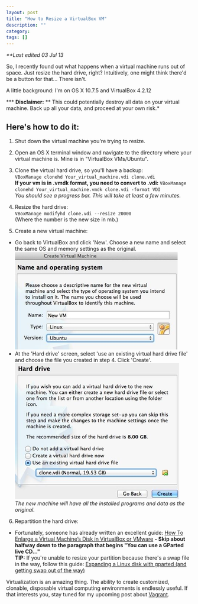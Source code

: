 ```yaml
---
layout: post
title: "How to Resize a VirtualBox VM"
description: ""
category: 
tags: []
---
```

_**Last edited 03 Jul 13_

So, I recently found out what happens when a virtual machine
runs out of space. Just resize the hard drive, right? Intuitively, one might
think there'd be a button for that... There isn't.   

A little background: I'm on OS X 10.7.5 and VirtualBox 4.2.12

*** __Disclaimer:__ ** This could potentially destroy all data on your virtual
machine. Back up all your data, and proceed at your own risk.*

Here's how to do it:  
--------------------

1. Shut down the virtual machine you're trying to resize.

2. Open an OS X terminal window and navigate to the directory where your virtual
machine is. Mine is in "VirtualBox VMs/Ubuntu".
 
3. Clone the virtual hard drive, so you'll have a backup:  
`VBoxManage clonehd Your_virtual_machine.vdi clone.vdi`  
__If your vm is in .vmdk format, you need to convert to .vdi:__ 
`VBoxManage clonehd Your_virtual_machine.vmdk clone.vdi -format VDI`   
_You should see a progress bar. This will take at least a few minutes._

4. Resize the hard drive:  
`VBoxManage modifyhd clone.vdi --resize 20000`   
(Where the number is the new size in mb.) 

5. Create a new virtual machine: 
+ Go back to VirtualBox and click 'New'. Choose a new name and select the same OS and memory settings as the original.
![screenshot 1](/images/2013-06-29-how-to-resize-a-virtualbox-vm/screenshot1.jpg)  
+ At the 'Hard drive' screen, select 'use an existing virtual hard drive file'
and choose the file you created in step 4. Click 'Create'.
![screenshot 2](/images/2013-06-29-how-to-resize-a-virtualbox-vm/screenshot2.jpg)    
_The new machine will have all the installed programs and data as the original._

6. Repartition the hard drive:
+ Fortunately, someone has
already written an excellent guide: 
[How To Enlarge a Virtual Machine’s Disk in VirtualBox or VMware](http://www.howtogeek.com/124622/how-to-enlarge-a-virtual-machines-disk-in-virtualbox-or-vmware)
__- Skip about halfway down to the paragraph that begins "You can use a GParted live
CD..."__  
__TIP:__ If you're unable to resize your partition because there's a swap file in
the way, follow this guide: 
[Expanding a Linux disk with gparted (and getting swap out of the way)](http://blog.mwpreston.net/2012/06/22/expanding-a-linux-disk-with-gparted-and-getting-swap-out-of-the-way/)

Virtualization is an amazing thing.
The ability to create customized, clonable, disposable virtual computing
environments is endlessly useful. If that interests you, stay tuned for my upcoming
post about [Vagrant](http://http://www.vagrantup.com/).
